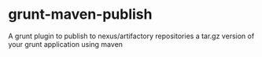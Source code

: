 # grunt-maven-publish
A grunt plugin to publish to nexus/artifactory repositories a tar.gz version of your grunt application using maven
